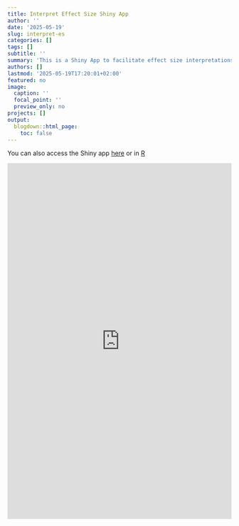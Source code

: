 ```yaml
---
title: Interpret Effect Size Shiny App
author: ''
date: '2025-05-19'
slug: interpret-es
categories: []
tags: []
subtitle: ''
summary: 'This is a Shiny App to facilitate effect size interpretations in common research design'
authors: []
lastmod: '2025-05-19T17:20:01+02:00'
featured: no
image:
  caption: ''
  focal_point: ''
  preview_only: no
projects: []
output:
  blogdown::html_page:
    toc: false
---
```


You can also access the Shiny app [here](https://paulriesthuis.shinyapps.io/interpreteffect/) or in [R](https://github.com/PaulRiesthuis/interpreteffect) 

<iframe height="800" width="100%" frameborder="yes" src="https://paulriesthuis.shinyapps.io/interpreteffect/"> </iframe>
